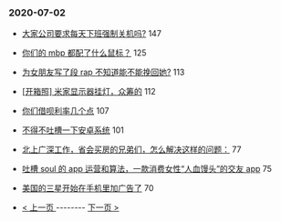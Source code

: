 ### 2020-07-02 
- [大家公司要求每天下班强制关机吗?](https://www.v2ex.com/t/686437) 147
- [你们的 mbp 都配了什么鼠标？](https://www.v2ex.com/t/686379) 125
- [为女朋友写了段 rap 不知道能不能挽回她?](https://www.v2ex.com/t/686360) 113
- [[开箱照] 米家显示器挂灯，众筹的](https://www.v2ex.com/t/686450) 112
- [你们借呗利率几个点](https://www.v2ex.com/t/686501) 107
- [不得不吐槽一下安卓系统](https://www.v2ex.com/t/686524) 101
- [北上广深工作，省会买房的兄弟们，怎么解决这样的问题：](https://www.v2ex.com/t/686499) 77
- [吐槽 soul 的 app 运营和算法，一款消费女性“人血馒头”的交友 app](https://www.v2ex.com/t/686531) 75
- [美国的三星开始在手机里加广告了](https://www.v2ex.com/t/686408) 70 

- [ < 上一页 ](https://github.com/able8/v2ex-hot-record/blob/master/2020-07-01.md) -------- [ 下一页 > ](https://github.com/able8/v2ex-hot-record/blob/master/2020-07-03.md)